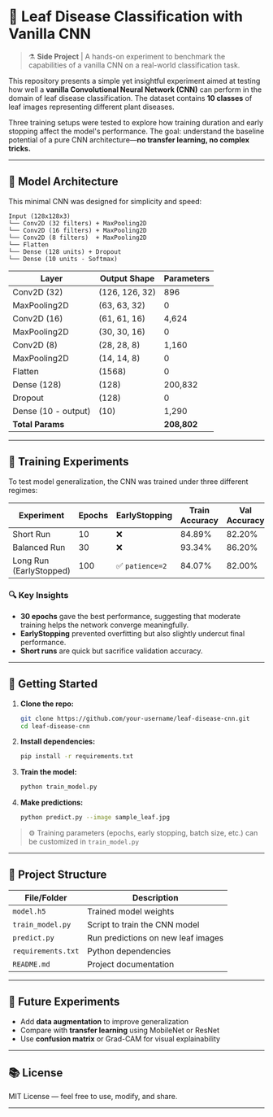 # 🌿 Leaf Disease Classification with Vanilla CNN

> ⚗️ **Side Project** | A hands-on experiment to benchmark the capabilities of a vanilla CNN on a real-world classification task.

This repository presents a simple yet insightful experiment aimed at testing how well a **vanilla Convolutional Neural Network (CNN)** can perform in the domain of leaf disease classification. The dataset contains **10 classes** of leaf images representing different plant diseases.

Three training setups were tested to explore how training duration and early stopping affect the model's performance. The goal: understand the baseline potential of a pure CNN architecture—**no transfer learning, no complex tricks.**

---

## 🧠 Model Architecture

This minimal CNN was designed for simplicity and speed:

```
Input (128x128x3)
└── Conv2D (32 filters) + MaxPooling2D
└── Conv2D (16 filters) + MaxPooling2D
└── Conv2D (8 filters)  + MaxPooling2D
└── Flatten
└── Dense (128 units) + Dropout
└── Dense (10 units - Softmax)
```

| Layer               | Output Shape        | Parameters |
|---------------------|---------------------|------------|
| Conv2D (32)         | (126, 126, 32)      | 896        |
| MaxPooling2D        | (63, 63, 32)        | 0          |
| Conv2D (16)         | (61, 61, 16)        | 4,624      |
| MaxPooling2D        | (30, 30, 16)        | 0          |
| Conv2D (8)          | (28, 28, 8)         | 1,160      |
| MaxPooling2D        | (14, 14, 8)         | 0          |
| Flatten             | (1568)              | 0          |
| Dense (128)         | (128)               | 200,832    |
| Dropout             | (128)               | 0          |
| Dense (10 - output) | (10)                | 1,290      |
| **Total Params**    |                     | **208,802**|

---

## 🧪 Training Experiments

To test model generalization, the CNN was trained under three different regimes:

| **Experiment**             | **Epochs** | **EarlyStopping** | **Train Accuracy** | **Val Accuracy** | **Val Loss** |
|---------------------------|------------|-------------------|--------------------|------------------|--------------|
| Short Run                 | 10         | ❌                | 84.89%             | 82.20%           | 0.5900       |
| Balanced Run              | 30         | ❌                | 93.34%             | 86.20%           | 0.5065       |
| Long Run (EarlyStopped)   | 100        | ✅ `patience=2`   | 84.07%             | 82.00%           | 0.5568       |

### 🔍 Key Insights
- **30 epochs** gave the best performance, suggesting that moderate training helps the network converge meaningfully.
- **EarlyStopping** prevented overfitting but also slightly undercut final performance.
- **Short runs** are quick but sacrifice validation accuracy.

---

## 🚀 Getting Started

1. **Clone the repo:**
   ```bash
   git clone https://github.com/your-username/leaf-disease-cnn.git
   cd leaf-disease-cnn
   ```

2. **Install dependencies:**
   ```bash
   pip install -r requirements.txt
   ```

3. **Train the model:**
   ```bash
   python train_model.py
   ```

4. **Make predictions:**
   ```bash
   python predict.py --image sample_leaf.jpg
   ```

> ⚙️ Training parameters (epochs, early stopping, batch size, etc.) can be customized in `train_model.py`

---

## 📁 Project Structure

| File/Folder        | Description                             |
|--------------------|-----------------------------------------|
| `model.h5`         | Trained model weights                   |
| `train_model.py`   | Script to train the CNN model           |
| `predict.py`       | Run predictions on new leaf images      |
| `requirements.txt` | Python dependencies                     |
| `README.md`        | Project documentation                   |

---

## 🌱 Future Experiments

- Add **data augmentation** to improve generalization
- Compare with **transfer learning** using MobileNet or ResNet
- Use **confusion matrix** or Grad-CAM for visual explainability

---

## 📚 License

MIT License — feel free to use, modify, and share.

---
